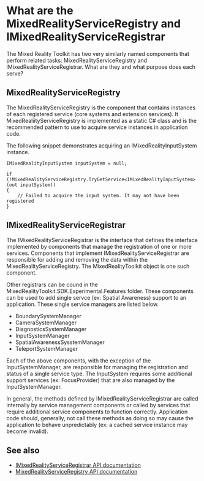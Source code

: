 # What are the MixedRealityServiceRegistry and IMixedRealityServiceRegistrar

The Mixed Reality Toolkit has two very similarly named components that perform related tasks: 
MixedRealityServiceRegistry and IMixedRealityServiceRegistrar. What are they and what purpose does each serve?

## MixedRealityServiceRegistry

The MixedRealityServiceRegistry is the component that contains instances of each registered service
(core systems and extension services). It MixedRealiityServiceRegistry is implemented as a static C#
class and is the recommended pattern to use to acquire service instances in application code.

The following snippet demonstrates acquiring an IMixedRealityInputSystem instance.

```
IMixedRealityInputSystem inputSystem = null;

if (!MixedRealityServiceRegistry.TryGetService<IMixedRealityInputSystem>(out inputSystem))
{
    // Failed to acquire the input system. It may not have been registered
}
```

## IMixedRealityServiceRegistrar

The IMixedRealityServiceRegistrar is the interface that defines the interface implemented by 
components that manage the registration of one or more services. Components that implement
IMixedRealityServiceRegistrar are responsible for adding and removing the data within the 
MixedRealityServiceRegistry. The MixedRealityToolkit object is
one such component.

Other registrars can be cound in the MixedRealityToolkit.SDK.Experimental.Features
folder. These components can be used to add single servce (ex: Spatial Awareness) support
to an application. These single service managers are listed below.

- BoundarySystemManager
- CameraSystemManager
- DiagnosticsSystemManager
- InputSystemManager
- SpatialAwarenessSysstemManager
- TeleportSystemManager

Each of the above components, with the exception of the InputSystemManager, are responsible for
managing the registration and status of a single service type. The InputSystem requires some additional
support services (ex: FocusProvider) that are also managed by the InputSystemManager.

In general, the methods defined by IMixedRealityServiceRegistrar are called internally by service
management components or called by services that require additional service components to function
correctly. Application code should, generally, not call these methods as doing so may cause the application
to behave unpredictably (ex: a cached service instance may become invalid).

## See also

- [IMixedRealityServiceRegistrar API documentation](xref:Microsoft.MixedReality.Toolkit.IMixedRealityServiceRegistrar)
- [MixedRealityServiceRegistry API documentation](xref:Microsoft.MixedReality.Toolkit.MixedRealityServiceRegistry)
